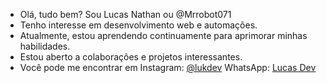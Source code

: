 - Olá, tudo bem? Sou Lucas Nathan ou @Mrrobot071
- Tenho interesse em desenvolvimento web e automações.
- Atualmente, estou aprendendo continuamente para aprimorar minhas habilidades.
- Estou aberto a colaborações e projetos interessantes.
- Você pode me encontrar em Instagram: [@lukdev](https://www.instagram.com/lukdv_/) WhatsApp: [Lucas Dev](https://wa.me/557192920032)
 
